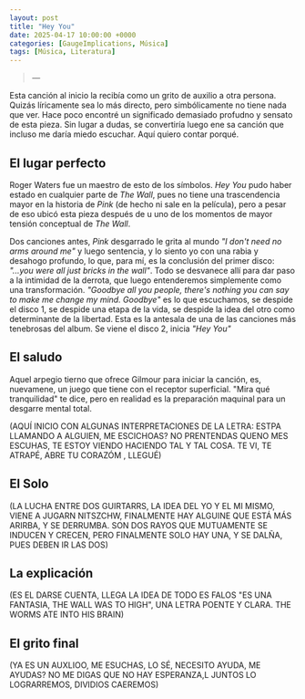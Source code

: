 ```yaml
---
layout: post
title: "Hey You"
date: 2025-04-17 10:00:00 +0000
categories: [GaugeImplications, Música]
tags: [Música, Literatura]
---
```

> 
>
> — 

Esta canción al inicio la recibía como un grito de auxilio a otra persona. Quizás líricamente sea lo más directo, pero simbólicamente no tiene nada que ver. Hace poco encontré un significado demasiado profudno y sensato de esta pieza. Sin lugar a dudas, se convertiría luego ene sa canción que incluso me daría miedo escuchar. Aquí quiero contar porqué.

## El lugar perfecto

Roger Waters fue un maestro de esto de los símbolos. *Hey You* pudo haber estado en cualquier parte de *The Wall*, pues no tiene una trascendencia mayor en la historia de *Pink* (de hecho ni sale en la película), pero a pesar de eso ubicó esta pieza después de u uno de los momentos de mayor tensión conceptual de *The Wall*.

Dos canciones antes, *Pink* desgarrado le grita al mundo *"I don't need no arms around me"* y luego sentencia, y lo siento yo con una rabia y desahogo profundo, lo que, para mí, es la conclusión del primer disco: *"...you were all just bricks in the wall"*. Todo se desvanece allí para dar paso a la intimidad de la derrota, que luego entenderemos simplemente como una transformación. *"Goodbye all you people, there's nothing you can say to make me change my mind. Goodbye"* es lo que escuchamos, se despide el disco 1, se despide una etapa de la vida, se despide la idea del otro como determinante de la libertad. Esta es la antesala de una de las canciones más tenebrosas del album. Se viene el disco 2, inicia *"Hey You"*

## El saludo

Aquel arpegio tierno que ofrece Gilmour para iniciar la canción, es, nuevamene, un juego que tiene con el receptor superficial. "Mira qué tranquilidad" te dice, pero en realidad es la preparación maquinal para un desgarre mental total.


(AQUÍ INICIO CON ALGUNAS INTERPRETACIONES DE LA LETRA: ESTPA LLAMANDO A ALGUIEN, ME ESCICHOAS? NO PRENTENDAS QUENO MES ESCUHAS, TE ESTOY VIENDO HACIENDO TAL Y TAL COSA. TE VI, TE ATRAPÉ, ABRE TU CORAZÓM , LLEGUÉ)


## El Solo

(LA LUCHA ENTRE DOS GUIRTARRS, LA IDEA DEL YO Y EL MI MISMO, VIENE A JUGARN NITSZCHW, FINALMENTE HAY ALGUINE QUE ESTÁ MÁS ARIRBA, Y SE DERRUMBA. SON DOS RAYOS QUE MUTUAMENTE SE INDUCEN Y CRECEN, PERO FINALMENTE SOLO HAY UNA, Y SE DALÑA, PUES DEBEN IR LAS DOS)


## La explicación

(ES EL DARSE CUENTA, LLEGA LA IDEA DE TODO ES FALOS "ES UNA FANTASIA, THE WALL WAS TO HIGH", UNA LETRA POENTE Y CLARA. THE WORMS ATE INTO HIS BRAIN)

## El grito final

(YA ES UN AUXLIOO, ME ESUCHAS, LO SÉ, NECESITO AYUDA, ME AYUDAS? NO ME DIGAS QUE NO HAY ESPERANZA,L JUNTOS LO LOGRARREMOS, DIVIDIOS CAEREMOS)
